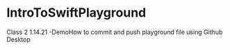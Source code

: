 # IntroToSwiftPlayground
Class 2 1.14.21 -DemoHow to commit and push playground file using Github Desktop
